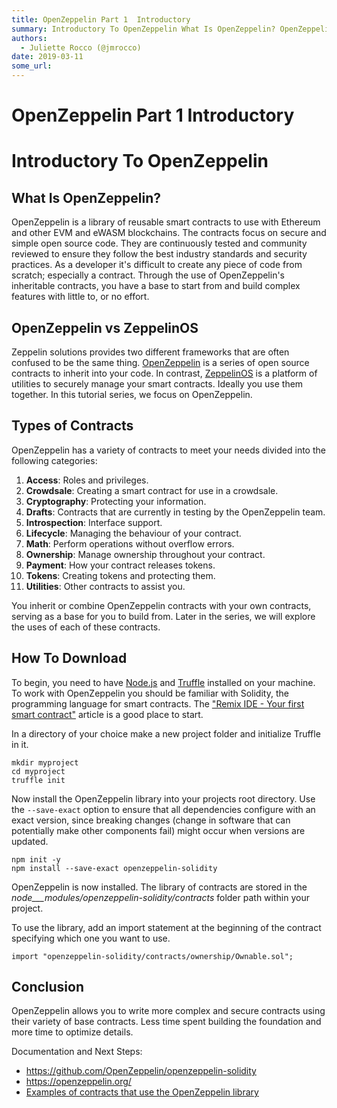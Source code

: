 ```yaml
---
title: OpenZeppelin Part 1  Introductory
summary: Introductory To OpenZeppelin What Is OpenZeppelin? OpenZeppelin is a library of reusable smart contracts to use with Ethereum and other EVM and eWASM blockchains. The contracts focus on secure and simple open source code. They are continuously tested and community reviewed to ensure they follow the best industry standards and security practices. As a developer its difficult to create any piece of code from scratch; especially a contract. Through the use of OpenZeppelins inheritable contracts, yo
authors:
  - Juliette Rocco (@jmrocco)
date: 2019-03-11
some_url: 
---
```


# OpenZeppelin Part 1  Introductory

# Introductory To OpenZeppelin

## What Is OpenZeppelin?

OpenZeppelin is a library of reusable smart contracts to use with Ethereum and other EVM and eWASM blockchains. The contracts focus on secure and simple open source code. They are continuously tested and community reviewed to ensure they follow the best industry standards and security practices. As a developer it's difficult to create any piece of code from scratch; especially a contract. Through the use of OpenZeppelin's inheritable contracts, you have a base to start from and build complex features with little to, or no effort.

## OpenZeppelin vs ZeppelinOS

Zeppelin solutions provides two different frameworks that are often confused to be the same thing. [OpenZeppelin](https://openzeppelin.org) is a series of open source contracts to inherit into your code. In contrast, [ZeppelinOS](https://zeppelinos.org) is a platform of utilities to securely manage your smart contracts. Ideally you use them together. In this tutorial series, we focus on OpenZeppelin.

## Types of Contracts

OpenZeppelin has a variety of contracts to meet your needs divided into the following categories:

1.  **Access**: Roles and privileges.
2.  **Crowdsale**: Creating a smart contract for use in a crowdsale.
3.  **Cryptography**: Protecting your information.
4.  **Drafts**: Contracts that are currently in testing by the OpenZeppelin team.
5.  **Introspection**: Interface support.
6.  **Lifecycle**: Managing the behaviour of your contract.
7.  **Math**: Perform operations without overflow errors.
8.  **Ownership**: Manage ownership throughout your contract.
9.  **Payment**: How your contract releases tokens.
10. **Tokens**: Creating tokens and protecting them.
11. **Utilities**: Other contracts to assist you.

You inherit or combine OpenZeppelin contracts with your own contracts, serving as a base for you to build from. Later in the series, we will explore the uses of each of these contracts.

## How To Download

To begin, you need to have [Node.js](https://nodejs.org/en/download/) and [Truffle](https://kauri.io/article/2b10c835fe4d463f909915bd75597d6b/v1/truffle-101-development-tools-for-smart-contracts) installed on your machine. To work with OpenZeppelin you should be familiar with Solidity, the programming language for smart contracts. The ["Remix IDE - Your first smart contract"](https://kauri.io/article/124b7db1d0cf4f47b414f8b13c9d66e2/v6/remix-ide-your-first-smart-contract) article is a good place to start.

In a directory of your choice make a new project folder and initialize Truffle in it.

```shell
mkdir myproject
cd myproject
truffle init
```

Now install the OpenZeppelin library into your projects root directory. Use the `--save-exact` option to ensure that all dependencies configure with an exact version, since breaking changes (change in software that can potentially make other components fail) might occur when versions are updated.

```shell
npm init -y
npm install --save-exact openzeppelin-solidity
```

OpenZeppelin is now installed. The library of contracts are stored in the _node___modules/openzeppelin-solidity/contracts_ folder path within your project.

To use the library, add an import statement at the beginning of the contract specifying which one you want to use.

```solidity
import "openzeppelin-solidity/contracts/ownership/Ownable.sol";
```

## Conclusion

OpenZeppelin allows you to write more complex and secure contracts using their variety of base contracts. Less time spent building the foundation and more time to optimize details.

Documentation and Next Steps:

- <https://github.com/OpenZeppelin/openzeppelin-solidity>
- <https://openzeppelin.org/>
- [Examples of contracts that use the OpenZeppelin library](https://github.com/OpenZeppelin/openzeppelin-solidity/tree/2c34cfbe0ea5b2969ca5a13710694f44c1be3e6a/contracts/mocks)